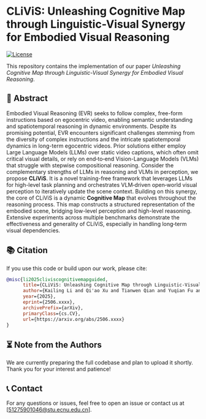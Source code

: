 # CLiViS: Unleashing Cognitive Map through Linguistic-Visual Synergy for Embodied Visual Reasoning

[![License](https://img.shields.io/badge/license-MIT-blue.svg)](https://opensource.org/licenses/MIT)

This repository contains the implementation of our paper *Unleashing Cognitive Map through Linguistic-Visual Synergy for Embodied Visual Reasoning*.

## 📄 Abstract

  Embodied Visual Reasoning (EVR) seeks to follow complex, free-form instructions based on egocentric video, enabling semantic understanding and spatiotemporal reasoning in dynamic environments. Despite its promising potential, EVR encounters significant challenges stemming from the diversity of complex instructions and the intricate spatiotemporal dynamics in long-term egocentric videos. Prior solutions either employ Large Language Models (LLMs) over static video captions, which often omit critical visual details, or rely on end‑to‑end Vision-Language Models (VLMs) that struggle with stepwise compositional reasoning. Consider the complementary strengths of LLMs in reasoning and VLMs in perception, we propose **CLiViS**. It is a novel training-free framework that leverages LLMs for high-level task planning and orchestrates VLM‑driven open‑world visual perception to iteratively update the scene context. Building on this synergy, the core of CLiViS is a dynamic **Cognitive Map** that evolves throughout the reasoning process. This map constructs a structured representation of the embodied scene, bridging low-level perception and high-level reasoning. Extensive experiments across multiple benchmarks demonstrate the effectiveness and generality of CLiViS, especially in handling long‑term visual dependencies.

## 📚 Citation

If you use this code or build upon our work, please cite:

```bibtex
@misc{li2025cliviscognitivemapguided,
      title={CLiViS: Unleashing Cognitive Map through Linguistic-Visual Synergy for Embodied Visual Reasoning}, 
      author={Kailing Li and Qi'ao Xu and Tianwen Qian and Yuqian Fu and Yang Jiao and Xiaoling Wang},
      year={2025},
      eprint={2506.xxxx},
      archivePrefix={arXiv},
      primaryClass={cs.CV},
      url={https://arxiv.org/abs/2506.xxxx}
}
```

## ⏳ Note from the Authors

We are currently preparing the full codebase and plan to upload it shortly. Thank you for your interest and patience!

## 📞 Contact

For any questions or issues, feel free to open an issue or contact us at [51275901046@stu.ecnu.edu.cn].

